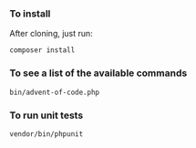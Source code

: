 ### To install
After cloning, just run:

`composer install`

### To see a list of the available commands

`bin/advent-of-code.php`

### To run unit tests

`vendor/bin/phpunit`
